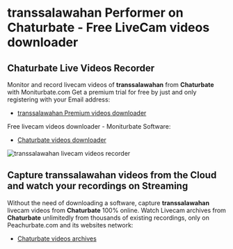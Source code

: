 # transsalawahan Performer on Chaturbate - Free LiveCam videos downloader

## Chaturbate Live Videos Recorder

Monitor and record livecam videos of **transsalawahan** from **Chaturbate** with Moniturbate.com
Get a premium trial for free by just and only registering with your Email address:
* [transsalawahan Premium videos downloader](https://moniturbate.com/request-demo-licence-key.html)

Free livecam videos downloader - Moniturbate Software:
* [Chaturbate videos downloader](https://moniturbate.com/moniturbate-download-software.html)

![transsalawahan livecam videos recorder](https://peachurnet.com/templates/moniturbate-software.png)


## Capture transsalawahan videos from the Cloud and watch your recordings on Streaming

Without the need of downloading a software, capture **transsalawahan** livecam videos from **Chaturbate** 100% online.
Watch Livecam archives from **Chaturbate** unlimitedly from thousands of existing recordings, only on Peachurbate.com and its websites network:
* [Chaturbate videos archives](https://peachurnet.com/)